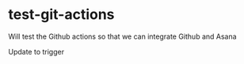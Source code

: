 # test-git-actions
Will test the Github actions so that we can integrate Github and Asana

Update to trigger
